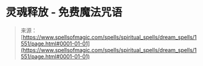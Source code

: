 <!--yml

category: 未分类

date: 2024-06-12 18:34:39

-->

# 灵魂释放 - 免费魔法咒语

> 来源：[https://www.spellsofmagic.com/spells/spiritual_spells/dream_spells/1551/page.html#0001-01-01](https://www.spellsofmagic.com/spells/spiritual_spells/dream_spells/1551/page.html#0001-01-01)
